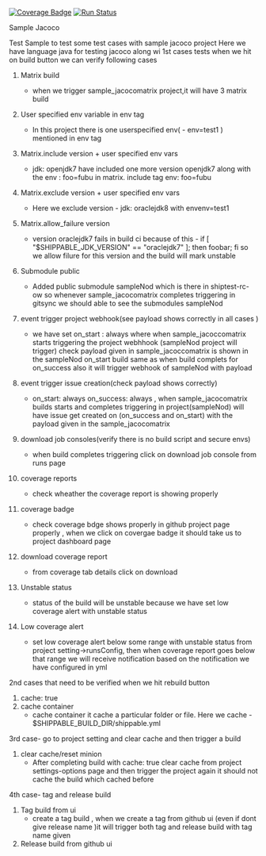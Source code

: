 [![Coverage Badge](https://rcapi.shippable.com/projects/58931fae59ff230f005a7d34/coverageBadge?branch=master)](https://rc.shippable.com/projects/58931fae59ff230f005a7d34)
[![Run Status](https://rcapi.shippable.com/projects/58931fae59ff230f005a7d34/badge?branch=master)](https://rc.shippable.com/projects/58931fae59ff230f005a7d34)


Sample Jacoco
 
 Test Sample to test some test cases with sample jacoco project
 Here we have language java for testing jacoco along wi
 1st cases tests when we hit on build button we can verify following cases
1. Matrix build    
     -  when we trigger sample_jacocomatrix project,it will have 3 matrix build 

2. User specified env variable in env tag    
     -  In this project there is one userspecified env( - env=test1 )  mentioned in env tag
   
3. Matrix.include version + user specified env vars     
     - jdk: openjdk7  have included one more version openjdk7 along with the env : foo=fubu in matrix. include tag
       env: foo=fubu
4. Matrix.exclude version + user specified env vars 
      - Here we exclude version - jdk: oraclejdk8 with envenv=test1

5. Matrix.allow_failure version     
   - version oraclejdk7 fails in build ci because of this - if [ "$SHIPPABLE_JDK_VERSION" == "oraclejdk7" ]; then foobar; fi
     so we allow filure for this version and the build will mark unstable 

6. Submodule public    
   - Added public submodule sampleNod which is there in shiptest-rc-ow 
     so whenever sample_jacocomatrix  completes triggering in gitsync we should able to see the submodules sampleNod

7. event trigger project webhook(see payload shows correctly in all cases )    
    - we have set on_start : always where when sample_jacoccomatrix starts  triggering the project webhhook (sampleNod project will  trigger) check payload given in sample_jacoccomatrix is shown in the sampleNod  on_start build 
same as when build complets for on_success also it will trigger webhook of sampleNod with payload

8. event trigger issue creation(check payload shows correctly)    
    - on_start: always on_success: always , when sample_jacocomatrix builds starts and completes triggering in project(sampleNod) will have issue get created on (on_success and on_start) with the payload given in the sample_jacocomatrix
9. download job consoles(verify there is no build script and secure envs)    
     - when build completes triggering click on download job console from runs page
10. coverage reports    
    - check wheather the coverage report is showing properly 
11. coverage badge
    - check coverage bdge shows properly in github project page properly    , when we click on covergae badge it should take us to project dashboard page
12. download coverage report    
     - from coverage tab details click on download  
     
13. Unstable status    
     - status of the build will be unstable because we have set low coverage alert with unstable status
14. Low coverage alert    
     - set low coverage alert below some range with unstable status from project setting->runsConfig, then when coverage report goes below that range we will receive notification based on the notification we have configured in yml
 
2nd cases that need to be verified when we hit rebuild button
   
1. cache: true    
2. cache container    
    - cache container it cache a particular folder or file. Here we cache  - $SHIPPABLE_BUILD_DIR/shippable.yml


3rd case- go to project setting and clear cache and then trigger a build

1. clear cache/reset minion    
   - After completing build with cache: true clear cache from project settings-options page and then trigger the project again 
     it should not cache the build which cached before     
     
4th case- tag and release build 
     
1. Tag build from ui 
    - create a tag build , when we create a tag  from github ui (even if dont give release name )it will trigger          both tag and release build with tag name given    
2. Release build from github ui
    

